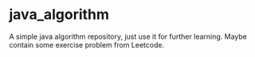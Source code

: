 # java_algorithm
A simple java algorithm repository, just use it for further learning. Maybe contain some exercise problem from Leetcode.
